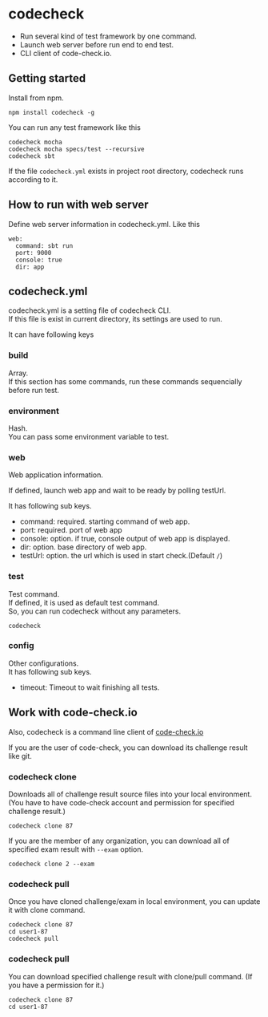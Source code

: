 # codecheck
- Run several kind of test framework by one command.
- Launch web server before run end to end test.
- CLI client of code-check.io.

## Getting started
Install from npm.

```
npm install codecheck -g
```

You can run any test framework like this

```
codecheck mocha
codecheck mocha specs/test --recursive
codecheck sbt
```

If the file `codecheck.yml` exists in project root directory, codecheck runs according to it.

## How to run with web server
Define web server information in codecheck.yml.
Like this

```
web:
  command: sbt run
  port: 9000
  console: true
  dir: app
```

## codecheck.yml
codecheck.yml is a setting file of codecheck CLI.  
If this file is exist in current directory, its settings are used to run.

It can have following keys

### build
Array.  
If this section has some commands, run these commands sequencially before run test.

### environment
Hash.  
You can pass some environment variable to test.

### web
Web application information. 

If defined, launch web app and wait to be ready by polling testUrl.

It has following sub keys.

- command: required. starting command of web app.
- port: required. port of web app
- console: option. if true, console output of web app is displayed.
- dir: option. base directory of web app.
- testUrl: option. the url which is used in start check.(Default `/`)

### test
Test command.  
If defined, it is used as default test command.  
So, you can run codecheck without any parameters.

```
codecheck
```

### config
Other configurations.  
It has following sub keys.

- timeout: Timeout to wait finishing all tests.

## Work with code-check.io
Also, codecheck is a command line client of [code-check.io](https://code-check.io)

If you are the user of code-check, you can download its challenge result like git.

### codecheck clone
Downloads all of challenge result source files into your local environment.
(You have to have code-check account and permission for specified challenge result.)

```
codecheck clone 87
```

If you are the member of any organization, you can download all of specified exam result with `--exam` option.

```
codecheck clone 2 --exam
```

### codecheck pull
Once you have cloned challenge/exam in local environment, you can update it with clone command.

```
codecheck clone 87
cd user1-87
codecheck pull
```


### codecheck pull
You can download specified challenge result with clone/pull command. (If you have a permission for it.)

```
codecheck clone 87
cd user1-87
```
